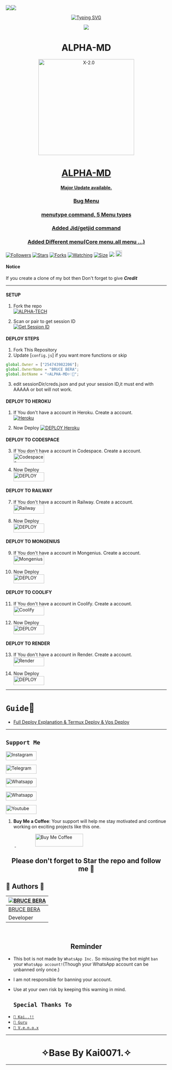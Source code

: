  <a><img src='https://i.imgur.com/LyHic3i.gif'/></a><a><img src='https://i.imgur.com/LyHic3i.gif'/></a>
<p align="center">
<p align="center">
  <a href="https://git.io/typing-svg"><img src="https://readme-typing-svg.demolab.com?font=EB+Garamond&weight=800&size=28&duration=4000&pause=1000&random=false&width=435&lines=+•★⃝ ALPHA-+MD-★⃝•;MULTI-DEVICE+WHATSAPP+BOT;DEVELOPED+BY+BRUCE+BERA;RELEASED+DATE+22%2F6%2F2024." alt="Typing SVG" /></a>
 </p>
<p align="center">
 <a><img src='https://i.imgur.com/LyHic3i.gif'/></a> <a>
<h1 align="center">ALPHA-MD</center></h1>
<p align="center">  
  <a href="https://t.me/Alphatrex">
    <img alt="X-2.0" height="300" src="https://i.ibb.co/BNdbNrc/ALPHA-MD.jpg">
    <h1 align="center">ALPHA-MD</h1>
    <h4 align="center">Major Update available.</h4>
    <h3 align="center">Bug Menu</h3>
    <h3 align="center">menutype command, 5 Menu types</h3>
    <h3 align="center">Added Jid/getjid command</h3>
       <h3 align="center">Added Different menu(Core menu,all menu ...)</h3>
  </a>
</p>
<a href="https://github.com/berabotsmd/followers"><img title="Followers" src="https://img.shields.io/github/followers/berabotsmd?color=red&style=flat-square"></a>
<a href="https://github.com/berabotsmd/ALPHA-TECH/stargazers/"><img title="Stars" src="https://img.shields.io/github/stars/berabotsmd/ALPHA-TECH?color=blue&style=flat-square"></a>
<a href="https://github.com/berabotsmd/ALPHA-TECH/network/members"><img title="Forks" src="https://img.shields.io/github/forks/berabotsmd/ALPHA-TECH?color=red&style=flat-square"></a>
<a href="https://github.com/berabotsmd/ALPHA-TECH/watchers"><img title="Watching" src="https://img.shields.io/github/watchers/berabotsmd/ALPHA-TECH?label=Watchers&color=blue&style=flat-square"></a>
<a href="https://github.com/berabotsmd/ALPHA-TECH/"><img title="Size" src="https://img.shields.io/github/repo-size/berabotsmd/ALPHA-MD?style=flat-square&color=green"></a>
<a href="https://hits.seeyoufarm.com"><img src="https://hits.seeyoufarm.com/api/count/incr/badge.svg?url=https%3A%2F%2Fgithub.com%2Fberabotsmd%2FALPHA-Md&count_bg=%2379C83D&title_bg=%23555555&icon=probot.svg&icon_color=%2300FF6D&title=hits&edge_flat=false"/></a>
<a href="https://github.com/berabotsmd/ALPHA-TECH/graphs/commit-activity"><img height="20" src="https://img.shields.io/badge/Maintained%3F-yes-green.svg"></a>&nbsp;&nbsp;
</p>
<p align='center'>
    </p>

#### Notice
If you create a clone of my bot then Don't forget to give ***Credit*** 

***

#### SETUP

1. Fork the repo
    <br>
<a href="https://github.com/berabotsmd/ALPHA-TECH/fork"><img title="ALPHA-TECH" src="https://img.shields.io/badge/FORK_ALPHA-MD-h?color=black&style=for-the-badge&logo=stackshare"></a>

2. Scan or pair to get session ID
    <br>
<a href='https://david-session-2-94sq.onrender.com/pair' target="_blank"><img alt='Get Session ID' src='https://img.shields.io/badge/Get-Session_ID-100000?style=for-the-badge&logo=scan&logoColor=white&labelColor=black&color=blue'/></a>

#### DEPLOY STEPS

1. Fork This Repository 
2. Update [`config.js`] if you want more functions or skip
```js
global.Owner = ["254743982206"]; 
global.OwnerName = "BRUCE BERA";
global.BotName = "♱ALPHA-MD♱♡⃤";
```
3. edit sessionDir/creds.json and put your session ID,it must end with AAAAA or bot will not work.
#### DEPLOY TO HEROKU 

1. If You don't have a account in Heroku. Create a account.
    <br>
<a href='https://signup.heroku.com/' target="_blank"><img alt='Heroku' src='https://img.shields.io/badge/-Create-black?style=for-the-badge&logo=heroku&logoColor=white'/></a>

2. Now Deploy
    <a href='https://dashboard.heroku.com/new?template=https://github.com/berabotsmd/ALPHA-MD' target="_blank"><img alt='DEPLOY Heroku' src='https://img.shields.io/badge/-Deploy-black?style=for-the-badge&logo=heroku&logoColor=white'/></a>


#### DEPLOY TO CODESPACE

3. If You don't have a account in Codespace. Create a account.
    <br>
<a href='https://github.com/login?return_to=https%3A%2F%2Fgithub.com%2Fcodespaces' target="_blank"><img alt='Codespaces' src='https://img.shields.io/badge/CREATE-h?color=black&style=for-the-badge&logo=visualstudiocode' width="96.35" height="28"/></a></p>

4. Now Deploy
    <br>
<a href='https://github.com/codespaces/new' target="_blank"><img alt='DEPLOY' src='https://img.shields.io/badge/DEPLOY -h?color=black&style=for-the-badge&logo=visualstudiocode' width="96.35" height="28"/></a></p>


#### DEPLOY TO RAILWAY

7. If You don't have a account in Railway. Create a account.
    <br>
<a href='https://railway.app/login' target="_blank"><img alt='Railway' src='https://img.shields.io/badge/CREATE-h?color=black&style=for-the-badge&logo=railway' width="96.35" height="28"/></a></p>

8. Now Deploy
    <br>
<a href='https://railway.app/new' target="_blank"><img alt='DEPLOY' src='https://img.shields.io/badge/DEPLOY -h?color=black&style=for-the-badge&logo=railway' width="96.35" height="28"/></a></p>

#### DEPLOY TO MONGENIUS

9. If You don't have a account in Mongenius. Create a account.
    <br>
<a href='https://app.mogenius.com/user/registration' target="_blank"><img alt='Mongenius' src='https://img.shields.io/badge/CREATE-h?color=black&style=for-the-badge&logo=genius' width="96.35" height="28"/></a></p>

10. Now Deploy
    <br>
<a href='https://app.mogenius.com/new' target="_blank"><img alt='DEPLOY' src='https://img.shields.io/badge/DEPLOY -h?color=black&style=for-the-badge&logo=genius' width="96.35" height="28"/></a></p>

#### DEPLOY TO COOLIFY

11. If You don't have a account in Coolify. Create a account.
    <br>
<a href='https://app.coolify.io/register' target="_blank"><img alt='Coolify' src='https://img.shields.io/badge/CREATE-h?color=black&style=for-the-badge&logo=C' width="96.35" height="28"/></a></p>

12. Now Deploy
    <br>
<a href='https://coolify.io/' target="_blank"><img alt='DEPLOY' src='https://img.shields.io/badge/DEPLOY -h?color=black&style=for-the-badge&logo=C' width="96.35" height="28"/></a></p>

#### DEPLOY TO RENDER

13. If You don't have a account in Render. Create a account.
    <br>
<a href='https://dashboard.render.com/register' target="_blank"><img alt='Render' src='https://img.shields.io/badge/CREATE-h?color=black&style=for-the-badge&logo=render' width="96.35" height="28"/></a></p>

14. Now Deploy
    <br>
<a href='https://dashboard.render.com/select-repo?type=web' target="_blank"><img alt='DEPLOY' src='https://img.shields.io/badge/DEPLOY -h?color=black&style=for-the-badge&logo=render' width="96.35" height="28"/></a></p>

---
# `Guide`📕

- [Full Deploy Explanation & Termux Deploy & Vps Deploy](https://github.com/berabotsmd/ALPHA-MD/blob/main/guide.md)
---

## ```Support Me```
<a href='https://www.instagram.com/call.me.bera' target="_blank"><img alt='Instagram' src='https://img.shields.io/badge/CONTACT-h?color=black&style=for-the-badge&logo=instagram' width="96.35" height="28"/></a></p>
<a href='https://t.me/Alphatrex' target="_blank"><img alt='Telegram' src='https://img.shields.io/badge/CONTACT-h?color=black&style=for-the-badge&logo=Telegram' width="96.35" height="28"/></a></p>
<a href='https://whatsapp.com/channel/0029VajJoCoLI8YePbpsnE3q' target="_blank"><img alt='Whatsapp' src='https://img.shields.io/badge/OFFICIAL-GC-h?color=black&style=for-the-badge&logo=whatsapp' width="96.35" height="28"/></a></p>
<a href='https://whatsapp.com/channel/0029VajJoCoLI8YePbpsnE3q' target="_blank"><img alt='Whatsapp' src='https://img.shields.io/badge/OFFICIAL-Channel-h?color=black&style=for-the-badge&logo=whatsapp' width="96.35" height="28"/></a></p>
<a href='https://www.youtube.com' target="_blank"><img alt='Youtube' src='https://img.shields.io/badge/SUBSCRIBE-h?color=black&style=for-the-badge&logo=youtube' width="96.35" height="28"/></a></p>
</p>

1. **Buy Me a Coffee**: Your support will help me stay motivated and continue working on exciting projects like this one.

&nbsp;&nbsp;&nbsp;&nbsp;&nbsp;&nbsp;&nbsp;<a href="https://www.buymeacoffee.com">
  <img src="https://i.ibb.co/BNdbNrc/ALPHA-MD.jpg" alt="Buy Me Coffee" height="40" width="150" style="margin-left: 60px;">
</a>

<h2 align="center"> Please don't forget to Star the repo and follow me 🌟
</h2>


 
 ## 🎯 Authors 🎯
  <div align="center">
  
| [![BRUCE BERA](https://github.com/berabotsmd.png?size=150)](https://github.com/berabotsmd) |
|----|
| [  BRUCE BERA](https://github.com/berabotsmd) |
|  Developer |

  </div>
  
   
  </br> 

<h2 align="center">  Reminder
</h2>
   
- This bot is not made by `WhatsApp Inc.` So misusing the bot might `ban` your `WhatsApp account!`(Though your WhatsApp account can be unbanned only once.)
- I am not responsible for banning your account.
- Use at your own risk by keeping this warning in mind.
 
  
  
   ## `Special Thanks To`

* [`📕 Kai..!!`](https://github.com/Kai0071)
* [`📕 Guru`](https://github.com/Guru322)
* [`📕 V.e.n.o.x`](https://github.com/V-E-N-O-X )
---------


<h1 align="center">
</h1>

</p>
<h1 align="center"> ✧Base By Kai0071.✧
</h1>

---


